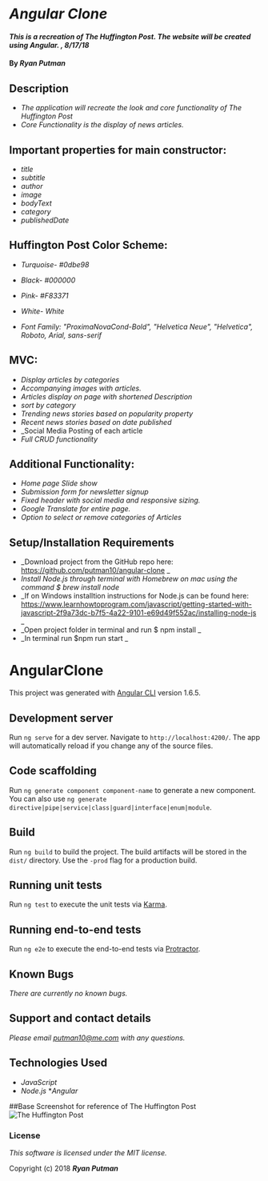 # _Angular Clone_

#### _This is a recreation of The Huffington Post. The website will be created using Angular. , 8/17/18_

#### By _**Ryan Putman**_

## Description

* _The application will recreate the look and core functionality of The Huffington Post_<br>
* _Core Functionality is the display of news articles._<br>

## Important properties for main constructor:
* _title_
* _subtitle_
* _author_
* _image_
* _bodyText_
* _category_
* _publishedDate_

## Huffington Post Color Scheme:
* _Turquoise- #0dbe98_
* _Black- #000000_
* _Pink- #F83371_
* _White- White_

* _Font Family: "ProximaNovaCond-Bold", "Helvetica Neue", "Helvetica", Roboto, Arial, sans-serif_

## MVC:
* _Display articles by categories_
* _Accompanying images with articles._
* _Articles display on page with shortened Description_
* _sort by category_
* _Trending news stories based on popularity property_
* _Recent news stories based on date published_
* _Social Media Posting of each article
* _Full CRUD functionality_



## Additional Functionality:
  * _Home page Slide show_
  * _Submission form for newsletter signup_
  * _Fixed header with social media and responsive sizing._
  * _Google Translate for entire page._
  * _Option to select or remove categories of Articles_


## Setup/Installation Requirements

* _Download project from the GitHub repo here: https://github.com/putman10/angular-clone _
* _Install Node.js through terminal with Homebrew on mac using the command $ brew install node_
* _If on Windows installtion instructions for Node.js can be found here: https://www.learnhowtoprogram.com/javascript/getting-started-with-javascript-2f9a73dc-b7f5-4a22-9101-e69d49f552ac/installing-node-js _
* _Open project folder in terminal and run $ npm install _
* _In terminal run $npm run start _

# AngularClone

This project was generated with [Angular CLI](https://github.com/angular/angular-cli) version 1.6.5.

## Development server

Run `ng serve` for a dev server. Navigate to `http://localhost:4200/`. The app will automatically reload if you change any of the source files.

## Code scaffolding

Run `ng generate component component-name` to generate a new component. You can also use `ng generate directive|pipe|service|class|guard|interface|enum|module`.

## Build

Run `ng build` to build the project. The build artifacts will be stored in the `dist/` directory. Use the `-prod` flag for a production build.

## Running unit tests

Run `ng test` to execute the unit tests via [Karma](https://karma-runner.github.io).

## Running end-to-end tests

Run `ng e2e` to execute the end-to-end tests via [Protractor](http://www.protractortest.org/).


## Known Bugs

_There are currently no known bugs._

## Support and contact details

_Please email putman10@me.com with any questions._

## Technologies Used

* _JavaScript_
* _Node.js_
*_Angular_

##Base Screenshot for reference of The Huffington Post
![The Huffington Post](src/assets/images/huffington-post-example.png "Huffington Post Reference")


### License

*This software is licensed under the MIT license.*

Copyright (c) 2018 **_Ryan Putman_**

